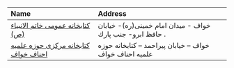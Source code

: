 | Name                                                                                                               | Address                                                   |
|:-------------------------------------------------------------------------------------------------------------------|:----------------------------------------------------------|
| [كتابخانه عمومی خاتم الانبیاء (ص)](https://lib.ir/fa/library/425/كتابخانه-عمومی-خاتم-الانبیاء-ص/search/)           | خواف - میدان امام خمینی(ره)- خیابان حافظ ابرو- جنب پارك . |
| [كتابخانه مركزی حوزه علميه احناف خواف](https://lib.ir/fa/library/778/كتابخانه-مركزی-حوزه-علميه-احناف-خواف/search/) | خواف – خيابان پيراحمد – كتابخانه حوزه علميه احناف خواف    |